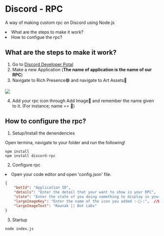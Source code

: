 # Discord - RPC

A way of making custom rpc on Discord using Node.js

<li>What are the steps to make it work?
<li>How to configue the rpc?

## What are the steps to make it work?

1. Go to <a href="https://discord.com/developers/applications">Discord Developer Potal</a>
2. Make a new Application (__The name of application is the name of our RPC__)
3. Navigate to Rich Presence🟢 and navigate to Art Assets🔵

<img src="https://media.discordapp.net/attachments/755031719811481601/801731202045968384/unknown.png?width=1189&height=588"></img>

4. Add your rpc icon through Add Image🔴 and remember the name given to it. (For instance; name == 🧿)

## How to configure the rpc?

1. Setup/Install the denendencies

Open termina, navigate to your folder and run the following!

```
npm install
npm install discord-rpc
```

2. Configure rpc

<li>Open your code editor and open 'config.json' file.

```json
{
    "botId": "Application ID",
    "details": "Enter the detail that your want to show in your RPC",
    "state": "Enter the state of you doing something to display in your RPC",
    "largeImageKey": "Enter the name of the icon you added :-🧿-:",  //What are the step to make it work, Step-4
    "largeImageText": "Raunak || Bot Labs"
}
```

3. Startup

```
node index.js
```
